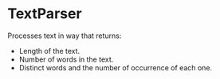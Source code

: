 # TextParser

Processes text in way that returns:

* Length of the text.
* Number of words in the text.
* Distinct words and the number of occurrence of each one. 










